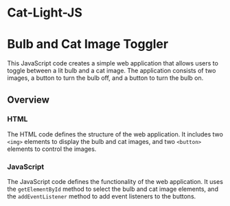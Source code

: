 # Cat-Light-JS

 # Bulb and Cat Image Toggler

This JavaScript code creates a simple web application that allows users to toggle between a lit bulb and a cat image. The application consists of two images, a button to turn the bulb off, and a button to turn the bulb on.

## Overview

### HTML

The HTML code defines the structure of the web application. It includes two `<img>` elements to display the bulb and cat images, and two `<button>` elements to control the images.

### JavaScript

The JavaScript code defines the functionality of the web application. It uses the `getElementById` method to select the bulb and cat image elements, and the `addEventListener` method to add event listeners to the buttons.
